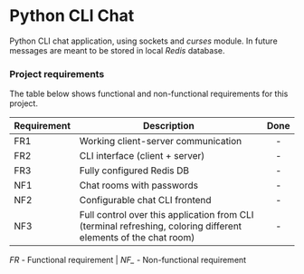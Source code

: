 # Python CLI Chat

Python CLI chat application, using sockets and _curses_ module.
In future messages are meant to be stored in local _Redis_ database.

### Project requirements

The table below shows functional and non-functional requirements for this project.

| Requirement | Description                                                                                                     | Done |
|-------------|-----------------------------------------------------------------------------------------------------------------|:----:|
| FR1         | Working client-server communication                                                                             |  -   |
| FR2         | CLI interface (client + server)                                                                                 |  -   |
| FR3         | Fully configured Redis DB                                                                                       |  -   |
| NF1         | Chat rooms with passwords                                                                                       |  -   |
| NF2         | Configurable chat CLI frontend                                                                                  |  -   |
| NF3         | Full control over this application from CLI (terminal refreshing, coloring different elements of the chat room) |  -   |

*FR* - Functional requirement | *NF_* - Non-functional requirement
